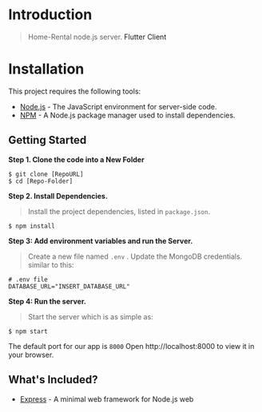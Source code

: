 # Introduction

>Home-Rental node.js server. 
><a>Flutter Client

# Installation

This project requires the following tools:

- [Node.js](https://nodejs.org/en/) - The JavaScript environment for server-side code.
- [NPM](https://www.npmjs.com/) - A Node.js package manager used to install dependencies.


## Getting Started

**Step 1. Clone the code into a New Folder**

```
$ git clone [RepoURL]
$ cd [Repo-Folder]
```

**Step 2. Install Dependencies.**

>Install the project dependencies, listed in `package.json`.

```
$ npm install
```


**Step 3: Add environment variables and run the Server.**

>Create a new file named `.env` .
Update the MongoDB credentials. similar to this:
```
# .env file
DATABASE_URL="INSERT_DATABASE_URL"
```

**Step 4: Run the server.**

> Start the server which is as simple as:
```
$ npm start
```

The default port for our app is `8000`
Open http://localhost:8000 to view it in your browser.


## What's Included?

- [Express](https://expressjs.com/) - A minimal web framework for Node.js web 